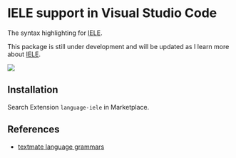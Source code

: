 # IELE support in Visual Studio Code

The syntax highlighting for [IELE](https://github.com/runtimeverification/iele-semantics).

This package is still under development and will be updated as I learn more about [IELE](https://github.com/runtimeverification/iele-semantics).

![](https://user-images.githubusercontent.com/1908863/43973406-1a565e62-9c9d-11e8-9696-9a235cdadfae.png)

## Installation

Search Extension `language-iele` in Marketplace. 

## References
* [textmate language grammars](https://manual.macromates.com/en/language_grammars)